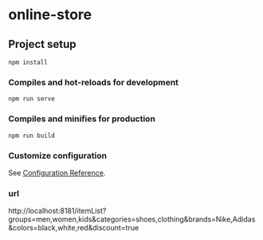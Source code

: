# online-store

## Project setup
```
npm install
```

### Compiles and hot-reloads for development
```
npm run serve
```

### Compiles and minifies for production
```
npm run build
```

### Customize configuration
See [Configuration Reference](https://cli.vuejs.org/config/).

### url
http://localhost:8181/itemList?groups=men,women,kids&categories=shoes,clothing&brands=Nike,Adidas&colors=black,white,red&discount=true
